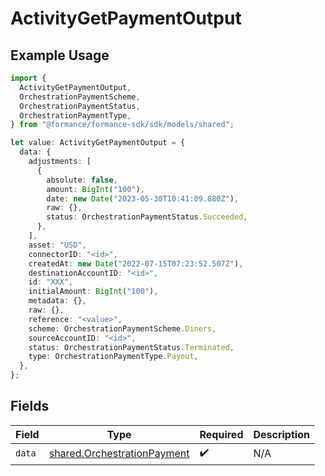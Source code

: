 # ActivityGetPaymentOutput

## Example Usage

```typescript
import {
  ActivityGetPaymentOutput,
  OrchestrationPaymentScheme,
  OrchestrationPaymentStatus,
  OrchestrationPaymentType,
} from "@formance/formance-sdk/sdk/models/shared";

let value: ActivityGetPaymentOutput = {
  data: {
    adjustments: [
      {
        absolute: false,
        amount: BigInt("100"),
        date: new Date("2023-05-30T10:41:09.880Z"),
        raw: {},
        status: OrchestrationPaymentStatus.Succeeded,
      },
    ],
    asset: "USD",
    connectorID: "<id>",
    createdAt: new Date("2022-07-15T07:23:52.507Z"),
    destinationAccountID: "<id>",
    id: "XXX",
    initialAmount: BigInt("100"),
    metadata: {},
    raw: {},
    reference: "<value>",
    scheme: OrchestrationPaymentScheme.Diners,
    sourceAccountID: "<id>",
    status: OrchestrationPaymentStatus.Terminated,
    type: OrchestrationPaymentType.Payout,
  },
};
```

## Fields

| Field                                                                             | Type                                                                              | Required                                                                          | Description                                                                       |
| --------------------------------------------------------------------------------- | --------------------------------------------------------------------------------- | --------------------------------------------------------------------------------- | --------------------------------------------------------------------------------- |
| `data`                                                                            | [shared.OrchestrationPayment](../../../sdk/models/shared/orchestrationpayment.md) | :heavy_check_mark:                                                                | N/A                                                                               |